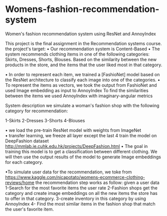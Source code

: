 # Womens-fashion-recommendation-system
Women's fashion recommendation system using ResNet and AnnoyIndex 

This project is the final assignment in the Recommendation systems course.
the project's target:
• Our recommendation system is Content-Based
• The system recommends clothing items in one of the following categories: Skirts, Dresses, Shorts, Blouses.
Based on the similarity between the new products in the store, and the items that the user liked most in that category.

• In order to represent each item, we trained a [FashioNet] model based on the ResNet architecture to classify each image into one of the categories.
• To represent the items as vectors, we took the output from FashioNet and used Image embedding as input to AnnoyIndex
  To find the similarities between the items we used AnnoyIndex with imaginary-angular metrics

System description
we simulate a woman's fashion shop with the following category for recommendation:

  1-Skirts
  2-Dresses
  3-Shorts 
  4-Blouses 

• we load the pre-train ResNet model with weights from  ImageNet  
• transfer learning,  we freeze all layer except the last 4 
  train the model on DeepFashion dataset http://mmlab.ie.cuhk.edu.hk/projects/DeepFashion.html
• The goal in training this model is to get a classification between different clothing. We will then use the output results of the model to generate Image embeddings for each       category. 

•To simulate user data for the recommendation, we toke from https://www.kaggle.com/nicapotato/womens-ecommerce-clothing-reviews/home
   the recommendation step works as follow:
    given a user data
    1-Search for the most favorite items the user rate
    2-Fashion shops get the category and create image embeddings on all the new items the store has to offer in that category.
    3-create inventory in this category by using AnnoyIndex 
    4- Find the most similar items in the fashion shop that match the user's favorite item. 	
